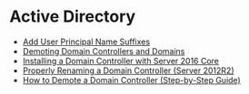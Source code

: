 # Active Directory

- [Add User Principal Name Suffixes](https://technet.microsoft.com/en-us/library/cc772007(v=ws.11).aspx)
- [Demoting Domain Controllers and Domains](https://docs.microsoft.com/en-us/windows-server/identity/ad-ds/deploy/demoting-domain-controllers-and-domains--level-200-)
- [Installing a Domain Controller with Server 2016 Core](https://blogs.technet.microsoft.com/chadcox/2016/10/25/chads-quick-notes-installing-a-domain-controller-with-server-2016-core/)
- [Properly Renaming a Domain Controller (Server 2012R2)](https://community.spiceworks.com/how_to/103538-properly-renaming-a-domain-controller-server-2012r2)
- [How to Demote a Domain Controller (Step-by-Step Guide)](https://activedirectorypro.com/demote-domain-controller/)
